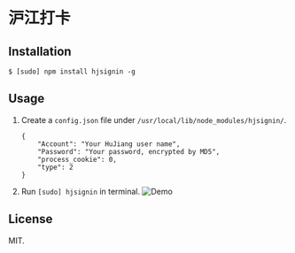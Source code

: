 # 沪江打卡
## Installation
```
$ [sudo] npm install hjsignin -g
```
## Usage
1. Create a `config.json` file under `/usr/local/lib/node_modules/hjsignin/`.

    ```
    {
        "Account": "Your HuJiang user name",
        "Password": "Your password, encrypted by MD5",
        "process_cookie": 0,
        "type": 2
    }
    ```
2. Run `[sudo] hjsignin` in terminal.
![Demo](https://raw.github.com/Frederick-S/HJSignIn/master/screenshot.png)

## License
MIT.
